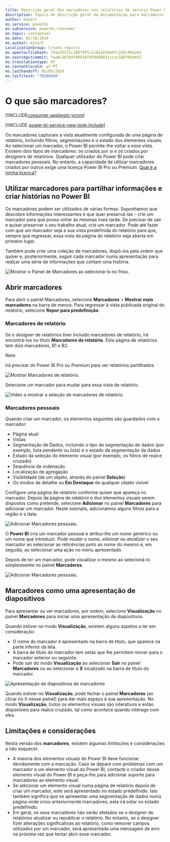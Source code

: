 ```yaml
---
title: Descrição geral dos marcadores nos relatórios do serviço Power BI
description: Tópico de descrição geral da documentação para marcadores no serviço Power BI.
author: mihart
ms.service: powerbi
ms.subservice: powerbi-consumer
ms.topic: conceptual
ms.date: 02/18/2020
ms.author: mihart
LocalizationGroup: Create reports
ms.openlocfilehash: 7d1e355f2c28679f5c2101d250a9fc2d5c99a2bd
ms.sourcegitcommit: 7aa0136f93f88516f97ddd8031ccac5d07863b92
ms.translationtype: HT
ms.contentlocale: pt-PT
ms.lasthandoff: 05/05/2020
ms.locfileid: "79205648"
---
```

# <a name="what-are-bookmarks"></a>O que são marcadores?

[!INCLUDE[consumer-appliesto-ynnm](../includes/consumer-appliesto-ynnm.md)]

[!INCLUDE [power-bi-service-new-look-include](../includes/power-bi-service-new-look-include.md)]

Os marcadores capturam a vista atualmente configurada de uma página de relatório, incluindo filtros, segmentações e o estado dos elementos visuais. Ao selecionar um marcador, o Power BI permite-lhe voltar a essa vista. Existem dois tipos de marcadores: os criados por si e os criados por *designers* de relatórios. Qualquer utilizador do Power BI pode criar marcadores pessoais. No entanto, a capacidade de utilizar marcadores criados por outros exige uma licença Power BI Pro ou Premium. [Qual é a minha licença?](end-user-license.md)

## <a name="use-bookmarks-to-share-insights-and-build-stories-in-power-bi"></a>Utilizar marcadores para partilhar informações e criar histórias no Power BI 
Os marcadores podem ser utilizados de várias formas. Suponhamos que descobre informações interessantes e que quer preservá-las – crie um marcador para que possa voltar às mesmas mais tarde. Se precisar de sair e quiser preservar o seu trabalho atual, crie um marcador. Pode até fazer com que um marcador seja a sua vista predefinida do relatório para que, sempre que regressar, essa vista da página do relatório seja aberta em primeiro lugar. 

Também pode criar uma coleção de marcadores, dispô-los pela ordem que quiser e, posteriormente, seguir cada marcador numa apresentação para realçar uma série de informações que contam uma história.  

![Mostrar o Painel de Marcadores ao selecioná-lo no friso.](media/end-user-bookmarks/power-bi-select-bookmark.png)

## <a name="open-bookmarks"></a>Abrir marcadores
Para abrir o painel Marcadores, selecione **Marcadores** > **Mostrar mais marcadores** na barra de menus. Para regressar à vista publicada original do relatório, selecione **Repor para predefinição**.

### <a name="report-bookmarks"></a>Marcadores de relatório
Se o *designer* de relatórios tiver incluído marcadores de relatório, irá encontrá-los no título **Marcadores de relatório**. Esta página de relatórios tem dois marcadores, B1 e B2. 

> [!NOTE]
> Irá precisar do Power BI Pro ou Premium para ver relatórios partilhados. 

![Mostrar Marcadores de relatório.](media/end-user-bookmarks/power-bi-report.png)

Selecione um marcador para mudar para essa vista de relatório. 

![Vídeo a mostrar a seleção de marcadores de relatório.](media/end-user-bookmarks/power-bi-bookmarks.gif)

### <a name="personal-bookmarks"></a>Marcadores pessoais

Quando criar um marcador, os elementos seguintes são guardados com o marcador:

* Página atual
* Vistas
* Segmentação de Dados, incluindo o tipo de segmentação de dados (por exemplo, lista pendente ou lista) e o estado da segmentação de dados
* Estado da seleção do elemento visual (por exemplo, os filtros de realce cruzado)
* Sequência de ordenação
* Localização de agregação
* Visibilidade (de um objeto, através do painel **Seleção**)
* Os modos de detalhe ou **Em Destaque** de qualquer objeto visível

Configure uma página de relatório conforme quiser que apareça no marcador. Depois da página de relatório e dos elementos visuais serem dispostos como pretende, selecione **Adicionar** no painel **Marcadores** para adicionar um marcador. Neste exemplo, adicionámos alguns filtros para a região e a data. 

![Adicionar Marcadores pessoais.](media/end-user-bookmarks/power-bi-bookmark-personal.png)

O **Power BI** cria um marcador pessoal e atribui-lhe um nome genérico ou um nome que introduzir. Pode *mudar o nome*, *eliminar* ou *atualizar* o seu marcador ao selecionar as reticências junto ao nome do mesmo e, em seguida, ao selecionar uma ação no menu apresentado.

Depois de ter um marcador, pode visualizar o mesmo ao selecioná-lo simplesmente no painel **Marcadores**. 

![Adicionar Marcadores pessoais.](media/end-user-bookmarks/power-bi-bookmark-west.png)


<!--
## Arranging bookmarks
As you create bookmarks, you might find that the order in which you create them isn't necessarily the same order you'd like to present them to your audience. No problem, you can easily rearrange the order of bookmarks.

In the **Bookmarks** pane, simply drag-and-drop bookmarks to change their order, as shown in the following image. The yellow bar between bookmarks designates where the dragged bookmark will be placed.

![Change bookmark order by drag-and-drop](media/desktop-bookmarks/bookmarks_06.png)

The order of your bookmarks can become important when you use the **View** feature of bookmarks, as described in the next section. 

-->

## <a name="bookmarks-as-a-slide-show"></a>Marcadores como uma apresentação de diapositivos
Para apresentar ou ver marcadores, por ordem, selecione **Visualização** no painel **Marcadores** para iniciar uma apresentação de diapositivos.

Quando estiver no modo **Visualização**, existem alguns aspetos a ter em consideração:

- O nome do marcador é apresentado na barra de título, que aparece na parte inferior da tela.
- A barra de título do marcador tem setas que lhe permitem mover para o marcador anterior ou seguinte.
- Pode sair do modo **Visualização** ao selecionar **Sair** no painel **Marcadores** ou ao selecionar o **X** localizado na barra de título do marcador.

![Apresentação de diapositivos de marcadores](media/end-user-bookmarks/power-bi-slideshow.png)

Quando estiver no **Visualização**, pode fechar o painel **Marcadores** (ao clicar no X nesse painel) para dar mais espaço à sua apresentação. No modo **Visualização**, todos os elementos visuais são interativos e estão disponíveis para realce cruzado, tal como acontece quando interage com eles. 

<!--
## Visibility - using the Selection pane
With the release of bookmarks, the new **Selection** pane is also introduced. The **Selection** pane provides a list of all objects on the current page and allows you to select the object and specify whether a given object is visible. 

![Enable the Selection pane](media/desktop-bookmarks/bookmarks_08.png)

You can select an object using the **Selection** pane. Also, you can toggle whether the object is currently visible by clicking the eye icon to the right of the visual. 

![Selection pane](media/desktop-bookmarks/bookmarks_09.png)

When a bookmark is added, the visible status of each object is also saved based on its setting in the **Selection** pane. 

It's important to note that **slicers** continue to filter a report page, regardless of whether they are visible. As such, you can create many different bookmarks, with different slicer settings, and make a single report page appear very different (and highlight different insights) in various bookmarks.


## Bookmarks for shapes and images
You can also link shapes and images to bookmarks. With this feature, when you click on an object, it will show the bookmark associated with that object. This can be especially useful when working with buttons; you can learn more by reading the article about [using buttons in Power BI](desktop-buttons.md). 

To assign a bookmark to an object, select the object, then expand the **Action** section from the **Format Shape** pane, as shown in the following image.

![Add bookmark link to an object](media/desktop-bookmarks/bookmarks_10.png)

Once you turn the **Action** slider to **On** you can select whether the object is a back button, a bookmark, or a Q&A command. If you select bookmark, you can then select which of your bookmarks the object is linked to.

There are all sorts of interesting things you can do with object-linked bookmarking. You can create a visual table of contents on your report page, or you can provide different views (such as visual types) of the same information, just by clicking on an object.

When you are in editing mode you can use ctrl+click to follow the link, and when not in edit mode, simply click the object to follow the link. 


## Bookmark groups

Beginning with the August 2018 release of **Power BI Desktop**, you can create and use bookmark groups. A bookmark group is a collection of bookmarks that you specify, which can be shown and organized as a group. 

To create a bookmark group, hold down the CTRL key and select the bookmarks you want to include in the group, then click the ellipses beside any of the selected bookmarks, and select **Group** from the menu that appears.

![Create a bookmark group](media/desktop-bookmarks/bookmarks_15.png)

**Power BI Desktop** automatically names the group *Group 1*. Fortunately, you can just double-click on the name and rename it to whatever you want.

![Rename a bookmark group](media/desktop-bookmarks/bookmarks_16.png)

With any bookmark group, clicking on the bookmark group's name only expands or collapses the group of bookmarks, and does not represent a bookmark by itself. 

When using the **View** feature of bookmarks, the following applies:

* If the selected bookmark is in a group when you select **View** from bookmarks, only the bookmarks *in that group* are shown in the viewing session. 

* If the selected bookmark is not in a group, or is on the top level (such as the name of a bookmark group), then all bookmarks for the entire report are played, including bookmarks in any group. 

To ungroup bookmarks, just select any bookmark in a group, click the ellipses, and then select **Ungroup** from the menu that appears. 

![Ungroup a bookmark group](media/desktop-bookmarks/bookmarks_17.png)

Note that selecting **Ungroup** for any bookmark from a group takes all bookmarks out of the group (it deletes the group, but not the bookmarks themselves). So to remove a single bookmark from a group, you need to **Ungroup** any member from that group, which deletes the grouping, then select the members you want in the new group (using CTRL and clicking each bookmark), and select **Group** again. 
-->





## <a name="limitations-and-considerations"></a>Limitações e considerações
Nesta versão dos **marcadores**, existem algumas limitações e considerações a não esquecer.

* A maioria dos elementos visuais do Power BI deve funcionar devidamente com a marcação. Caso se depare com problemas com um marcador e um elemento visual do Power BI, contacte o criador desse elemento visual do Power BI e peça-lhe para adicionar suporte para marcadores ao elemento visual.
* Se adicionar um elemento visual numa página de relatório depois de criar um marcador, este será apresentado no estado predefinido. Isto também significa que se apresentar uma segmentação de dados numa página onde criou anteriormente marcadores, esta irá estar no estado predefinido.
* Em geral, os seus marcadores não serão afetados se o *designer* de relatórios atualizar ou republicar o relatório. No entanto, se o designer fizer alterações significativas ao relatório, como remover campos utilizados por um marcador, será apresentada uma mensagem de erro na próxima vez que tentar abrir esse marcador. 

<!--
## Next steps
spotlight?
-->

